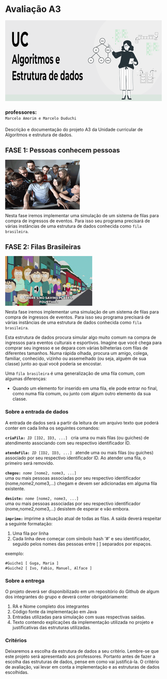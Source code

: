 <h1>Avaliação A3</h3>
<div align="center">
  <img src="./assets/logoUC.png" width="800" height="260" />
</div>
<h3 style="margin-bottom: 0px;">
    professores:
</h3>
<div>
    <code align="center">Marcelo Amorim e Marcelo Duduchi</code>
</div>

<p style="margin-top: 20px;">
    Descrição e documentação do projeto A3 da Unidade curricular de Algoritmos e estrutura de dados. 
    <br />
</p>

<div>
  <h2>
    <strong>FASE 1: </strong>
    Pessoas conhecem pessoas
  </h2>
  <img src="./assets/people.gif" width="240" height="160" />
</div>

<p style="margin-top: 8px;">
    Nesta fase iremos implementar uma simulação de um sistema de filas para compra de ingressos de eventos. Para isso seu programa precisará de várias instâncias de uma estrutura de dados conhecida como <code>fila brasileira</code>. 
</p>

<div>
  <h2>
    <strong>FASE 2: </strong>
    Filas Brasileiras
  </h2>
  <img src="./assets/queue.gif" width="280" height="160" />
</div>

<p style="margin-top: 8px;">
    Nesta fase iremos implementar uma simulação de um sistema de filas para compra de ingressos de eventos. Para isso seu programa precisará de várias instâncias de uma estrutura de dados conhecida como <code>fila brasileira</code>. 
</p>
<p style="">
    Esta estrutura de dados procura simular algo muito comum na compra de ingressos para eventos
culturais e esportivos. Imagine que você chega para comprar seu ingresso e se depara com várias
bilheterias com filas de diferentes tamanhos. Numa rápida olhada, procura um amigo, colega,
familiar, conhecido, vizinho ou assemelhado (ou seja, alguém de sua classe) junto ao qual você
poderia se encostar.
</p>
<p style="">
Uma <code>fila brasileira</code> é uma generalização de uma fila comum, com algumas diferenças:
</p>
<ul>
    <li>
    Quando um elemento for inserido em uma fila, ele pode entrar no final, como numa fila
comum, ou junto com algum outro elemento da sua classe.
    </li>

</ul>

<h3>
Sobre a entrada de dados
</h3>

<p style="">
A entrada de dados será a partir da leitura de um arquivo texto que poderá conter em cada linha os seguintes comandos:
</p>
<code><strong>criaFila:</strong> <i>ID</i> [ID2, ID3, ...] </code> cria uma ou mais filas (ou guiches) de atendimento associando com seu respectivo  identificador ID.

<code><strong>atendeFila:</strong> <i>ID</i> [ID2, ID3, ...] </code> atende uma ou mais filas (ou guiches) associado por seu respectivo identificador ID. Ao atender uma fila, o primeiro será removido.

<code><strong>chegou:</strong> <i>nome</i> [nome2, nome3, ...] </code> uma ou mais pessoas associadas por seu respectivo identificador (nome,nome2,nome3,...) chegam e devem ser adicionadas em alguma fila existente. 

<code><strong>desiste:</strong> <i>nome</i> [nome2, nome3, ...] </code> uma ou mais pessoas associadas por seu respectivo identificador (nome,nome2,nome3,...) desistem de esperar e vão embora.

<code><strong>imprime:</strong></code> imprime a situação atual de todas as filas. A saída deverá respeitar a seguinte formatação:
1. Uma fila por linha
2. Cada linha deve começar com símbolo hash '#' e seu identificador, seguido pelos nomes das pessoas entre [ ] separados por espaços.

<p style="margin-bottom: 0px;">exemplo:</p>

```
#Guiche1 [ Guga, Maria ]
#Guiche2 [ Ivo, Fabio, Manuel, Alface ]
```

<h3>
Sobre a entrega
</h3>

O projeto deverá ser disponibilizado em um repositório do Github de algum dos integrantes do grupo e deverá conter obrigatóriamente:
1. RA e Nome completo dos integrantes
2. Código fonte da implementação em Java
3. Entradas utilizadas para simulação com suas respectivas saídas.
4. Texto contendo explicações da implementação utilizada no projeto e justificativas das estruturas utilizadas. 

<h3>
Critérios
</h3>

Deixaremos a escolha da estrutura de dados a seu critério. Lembre-se que este projeto será apresentado aos professores. Portanto antes de fazer a escolha das estruturas de dados, pense em como vai justificá-la. O critério de avaliação, vai levar em conta a implementação e as estruturas de dados escolhidas.